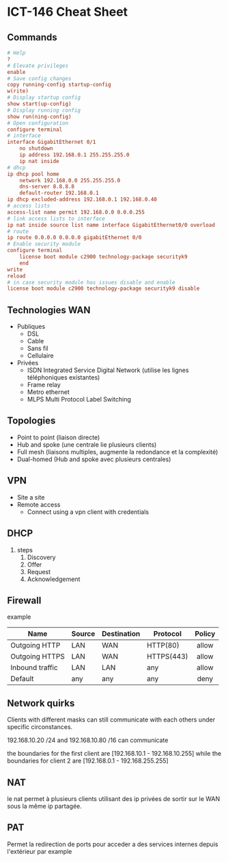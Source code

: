 # ICT-146 Cheat Sheet

## Commands

```ini
# Help
?
# Elevate privileges
enable
# Save config changes
copy running-config startup-config
w(rite)
# Display startup config
show start(up-config)
# Display running config
show run(ning-config)
# Open configuration
configure terminal
# interface
interface GigabitEthernet 0/1
    no shutdown
    ip address 192.168.0.1 255.255.255.0
    ip nat inside
# dhcp
ip dhcp pool home
    network 192.168.0.0 255.255.255.0
    dns-server 8.8.8.8
    default-router 192.168.0.1
ip dhcp excluded-address 192.168.0.1 192.168.0.40
# access lists
access-list name permit 192.168.0.0 0.0.0.255
# link access lists to interface
ip nat inside source list name interface GigabitEthernet0/0 overload
# route
ip route 0.0.0.0 0.0.0.0 gigabitEthernet 0/0
# Enable security module
configure terminal
    license boot module c2900 technology-package securityk9
    end
write
reload
# in case security module has issues disable and enable
license boot module c2900 technology-package securityk9 disable
```

## Technologies WAN

-   Publiques
    -   DSL
    -   Cable
    -   Sans fil
    -   Cellulaire
-   Privées
    -   ISDN Integrated Service Digital Network (utilise les lignes téléphoniques existantes)
    -   Frame relay
    -   Metro ethernet
    -   MLPS Multi Protocol Label Switching

## Topologies

-   Point to point (liaison directe)
-   Hub and spoke (une centrale lie plusieurs clients)
-   Full mesh (liaisons multiples, augmente la redondance et la complexité)
-   Dual-homed (Hub and spoke avec plusieurs centrales)

## VPN

-   Site a site
-   Remote access
    -   Connect using a vpn client with credentials

## DHCP

1. steps
    1. Discovery
    2. Offer
    3. Request
    4. Acknowledgement

## Firewall

example

| Name            | Source | Destination | Protocol   | Policy |
| --------------- | ------ | ----------- | ---------- | :----: |
| Outgoing HTTP   | LAN    | WAN         | HTTP(80)   | allow  |
| Outgoing HTTPS  | LAN    | WAN         | HTTPS(443) | allow  |
| Inbound traffic | LAN    | LAN         | any        | allow  |
| Default         | any    | any         | any        |  deny  |

## Network quirks

Clients with different masks can still communicate with each others under specific circonstances.

192.168.10.20 /24 and 192.168.10.80 /16 can communicate

the boundaries for the first client are [192.168.10.1 - 192.168.10.255] while the boundaries for client 2 are [192.168.0.1 - 192.168.255.255]

## NAT

le nat permet à plusieurs clients utilisant des ip privées de sortir sur le WAN sous la même ip partagée.

## PAT

Permet la redirection de ports pour acceder a des services internes depuis l'extérieur par example
